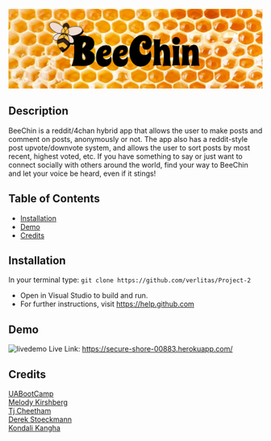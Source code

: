![BeeChin](public/img/Header.png)


## Description
BeeChin is a reddit/4chan hybrid app that allows the user to make posts and comment on posts, anonymously or not. The app also has a reddit-style post upvote/downvote system, and allows the user to sort posts by most recent, highest voted, etc.
If you have something to say or just want to connect socially with others around the world, find your way to BeeChin and let your voice be heard, even if it stings!

## Table of Contents
* [Installation](#installation)
* [Demo](#demo)
* [Credits](#credits)

## Installation
In your terminal type: 
```git clone https://github.com/verlitas/Project-2```
* Open in Visual Studio to build and run.
* For further instructions, visit https://help.github.com

## Demo
![livedemo](public/img/buzzin.gif)
Live Link: https://secure-shore-00883.herokuapp.com/

## Credits
[UABootCamp](https://bootcamp.ce.arizona.edu/coding/)  
[Melody Kirshberg](https://github.com/verlitas)  
[Tj Cheetham](https://github.com/Tjcheetham)  
[Derek Stoeckmann](https://github.com/derekstoeckmann)  
[Kondali Kangha](https://github.com/kdavid00)  
